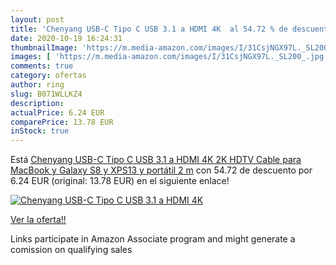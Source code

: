 ```yaml
---
layout: post
title: 'Chenyang USB-C Tipo C USB 3.1 a HDMI 4K  al 54.72 % de descuento'
date: 2020-10-19 16:24:31
thumbnailImage: 'https://m.media-amazon.com/images/I/31CsjNGX97L._SL200_.jpg'
images: [ 'https://m.media-amazon.com/images/I/31CsjNGX97L._SL200_.jpg' ]
comments: true
category: ofertas
author: ring
slug: B071WLLKZ4
description:
actualPrice: 6.24 EUR
comparePrice: 13.78 EUR
inStock: true
---
```


Está [Chenyang USB-C Tipo C USB 3.1 a HDMI 4K 2K HDTV Cable para MacBook y Galaxy S8 y XPS13 y portátil 2 m](https://www.amazon.es/dp/B071WLLKZ4/?tag=tolees-21) con 54.72 de descuento por 6.24 EUR (original: 13.78 EUR) en el siguiente enlace!

[![Chenyang USB-C Tipo C USB 3.1 a HDMI 4K ](https://m.media-amazon.com/images/I/31CsjNGX97L._SL200_.jpg)](https://www.amazon.es/dp/B071WLLKZ4/?tag=tolees-21)

[Ver la oferta!!](https://www.amazon.es/dp/B071WLLKZ4/?tag=tolees-21)

Links participate in Amazon Associate program and might generate a comission on qualifying sales


